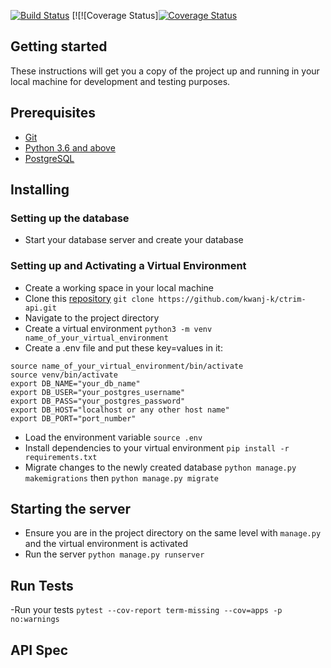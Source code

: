 [![Build Status](https://travis-ci.com/kwanj-k/ctrim-api.svg?branch=master)](https://travis-ci.com/kwanj-k/ctrim-api) [![![Coverage Status][![Coverage Status](https://coveralls.io/repos/github/kwanj-k/ctrim-api/badge.svg)](https://coveralls.io/github/kwanj-k/ctrim-api)
## Getting started
These instructions will get you a copy of the project up and running in your local machine for development and testing purposes.

## Prerequisites
- [Git](https://git-scm.com/download/)
- [Python 3.6 and above](https://www.python.org/downloads/)
- [PostgreSQL](https://www.postgresql.org/)


## Installing
### Setting up the database
- Start your database server and create your database

### Setting up and Activating a Virtual Environment
- Create a working space in your local machine
- Clone this [repository](https://github.com/kwanj-k/ctrim-api.git) `git clone https://github.com/kwanj-k/ctrim-api.git`
- Navigate to the project directory
- Create a virtual environment `python3 -m venv name_of_your_virtual_environment`
- Create a .env file and put these key=values in it:
```
source name_of_your_virtual_environment/bin/activate
source venv/bin/activate
export DB_NAME="your_db_name"
export DB_USER="your_postgres_username"
export DB_PASS="your_postgres_password"
export DB_HOST="localhost or any other host name"
export DB_PORT="port_number"
```
- Load the environment variable `source .env`
- Install dependencies to your virtual environment `pip install -r requirements.txt`
- Migrate changes to the newly created database `python manage.py makemigrations` then `python manage.py migrate`

## Starting the server
- Ensure you are in the project directory on the same level with `manage.py` and the virtual environment is activated
- Run the server `python manage.py runserver`


## Run Tests
-Run your tests `pytest --cov-report term-missing --cov=apps -p no:warnings`

## API Spec

